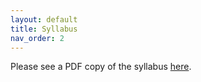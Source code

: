 ```yaml
---
layout: default
title: Syllabus
nav_order: 2
---
```


Please see a PDF copy of the syllabus [here](/files/syllabus-scm-502.pdf).